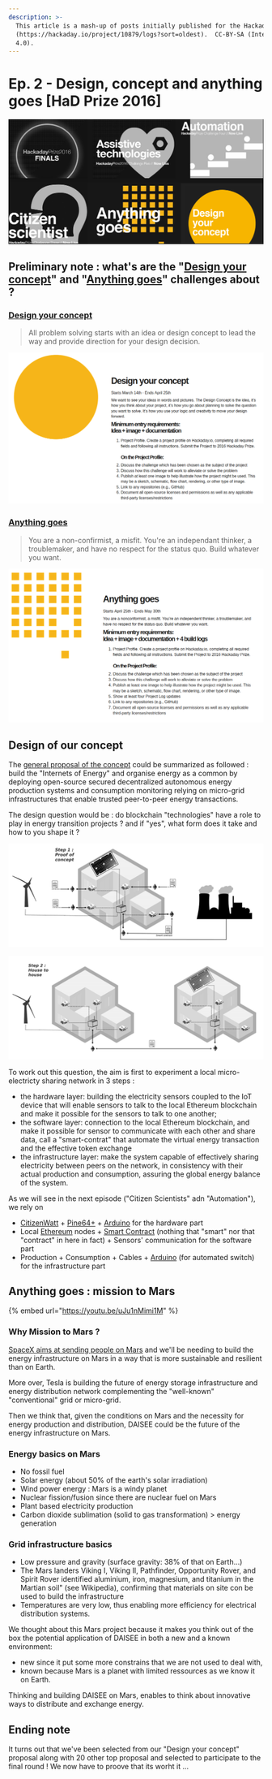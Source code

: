 ```yaml
---
description: >-
  This article is a mash-up of posts initially published for the Hackaday Prize
  (https://hackaday.io/project/10879/logs?sort=oldest).  CC-BY-SA (International
  4.0).
---
```


# Ep. 2 - Design, concept and anything goes \[HaD Prize 2016\]

![Hackaday Prize : &quot;Design your concept&quot; &amp; &quot;Anything Goes&quot;](../.gitbook/assets/hackaday-prize-dcag.png)

## Preliminary note : what's are the "[Design your concept](https://cloud.lamyne.org/s/LecqqTARZqawjcY)" and "[Anything goes](https://cloud.lamyne.org/s/RGdoEcdezi3d7PS)" challenges about ?

### [Design your concept](https://web.archive.org/web/20160328233302/https://hackaday.io/prize/details)

> All problem solving starts with an idea or design concept to lead the way and provide direction for your design decision.

![](../.gitbook/assets/had-design-yuor-concept.png)

### [Anything goes](https://web.archive.org/web/20160705044827/https://hackaday.io/prize/details)

> You are a non-confirmist, a misfit. You're an independant thinker, a troublemaker, and have no respect for the status quo. Build whatever you want.

![](../.gitbook/assets/had-anything-goes.png)

## Design of our concept

The [general proposal of the concept](https://app.gitbook.com/@la-myne/s/daisee-citizen-research-program/daisee-season-1/ep.-1-call-me-daisee-the-hackaday-prize-root-of-the-projet) could be summarized as followed : build the "Internets of Energy" and organise energy as a common by deploying open-source secured decentralized autonomous energy production systems and consumption monitoring relying on micro-grid infrastructures that enable trusted peer-to-peer energy transactions.

The design question would be : do blockchain "technologies" have a role to play in energy transition projects ? and if "yes", what form does it take and how to you shape it ?

![](../.gitbook/assets/step1poc.png)

![](../.gitbook/assets/step2expe.png)

To work out this question, the aim is first to experiment a local micro-electricty sharing network in 3 steps :

* the hardware layer: building the electricity sensors coupled to the IoT device that will enable sensors to talk to the local Ethereum blockchain and make it possible for the sensors to talk to one another;
* the software layer: connection to the local Ethereum blockchain, and make it possible for sensor to communicate with each other and share data, call a "smart-contrat" that automate the virtual energy transaction and the effective token exchange
* the infrastructure layer: make the system capable of effectively sharing electricity between peers on the network, in consistency with their actual production and consumption, assuring the global energy balance of the system.

As we will see in the next episode \("Citizen Scientists" adn "Automation"\), we rely on

* [CitizenWatt](https://web.archive.org/web/20160322165735/http://www.citizenwatt.paris/) + [Pine64+](https://www.pine64.org/) + [Arduino](https://www.arduino.cc/) for the hardware part 
* Local [Ethereum](https://ethereum.org/) nodes + [Smart Contract](https://en.wikipedia.org/wiki/Smart_contract) \(nothing that "smart" nor that "contract" in here in fact\) + Sensors' communication for the software part
* Production + Consumption + Cables + [Arduino](https://www.arduino.cc/) \(for automated switch\) for the infrastructure part

## Anything goes : mission to Mars

{% embed url="https://youtu.be/uJu1nMimi1M" %}

### **Why Mission to Mars ?**

[SpaceX aims at sending people on Mars](https://storify.com/nicolasloubet/iac2016-spacex-mars) and we'll be needing to build the energy infrastructure on Mars in a way that is more sustainable and resilient than on Earth.

More over, Tesla is building the future of energy storage infrastructure and energy distribution network complementing the "well-known" "conventional" grid or micro-grid.

Then we think that, given the conditions on Mars and the necessity for energy production and distribution, DAISEE could be the future of the energy infrastructure on Mars.

### **Energy basics on Mars**

* No fossil fuel
* Solar energy \(about 50% of the earth's solar irradiation\)
* Wind power energy : Mars is a windy planet
* Nuclear fission/fusion since there are nuclear fuel on Mars
* Plant based electricity production
* Carbon dioxide sublimation \(solid to gas transformation\) &gt; energy generation

### **Grid infrastructure basics**

* Low pressure and gravity \(surface gravity: 38% of that on Earth...\)
* The Mars landers Viking I, Viking II, Pathfinder, Opportunity Rover, and Spirit Rover identified aluminium, iron, magnesium, and titanium in the Martian soil" \(see Wikipedia\), confirming that materials on site con be used to build the infrastructure
* Temperatures are very low, thus enabling more efficiency for electrical distribution systems.

We thought about this Mars project because it makes you think out of the box the potential application of DAISEE in both a new and a known environment: 

* new since it put some more constrains that we are not used to deal with, 
* known because Mars is a planet with limited ressources as we know it on Earth.

Thinking and building DAISEE on Mars, enables to think about innovative ways to distribute and exchange energy.

## Ending note

It turns out that we've been selected from our "Design your concept" proposal along with 20 other top proposal and selected to participate to the final round ! We now have to proove that its worht it ...



